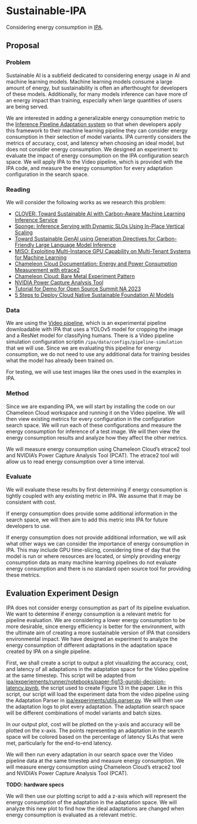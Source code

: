 # Sustainable-IPA
Considering energy consumption in [IPA](https://github.com/reconfigurable-ml-pipeline/ipa).

## Proposal
### Problem
Sustainable AI is a subfield dedicated to considering energy usage in AI and machine learning models. Machine learning models consume a large amount of energy, but sustainability is often an afterthought for developers of these models. Additionally, for many models inference can have more of an energy impact than training, especially when large quantities of users are being served.

We are interested in adding a generalizable energy consumption metric to the [Inference Pipeline Adaptation system](https://github.com/reconfigurable-ml-pipeline/ipa) so that when developers apply this framework to their machine learning pipeline they can consider energy consumption in their selection of model variants. IPA currently considers the metrics of accuracy, cost, and latency when choosing an ideal model, but does not consider energy consumption. We designed an experiment to evaluate the impact of energy consumption on the IPA configuration search space. We will apply IPA to the Video pipeline, which is provided with the IPA code, and measure the energy consumption for every adaptation configuration in the search space.

### Reading
We will consider the following works as we research this problem:
* [CLOVER: Toward Sustainable AI with Carbon-Aware Machine Learning Inference Service](https://arxiv.org/pdf/2304.09781)
* [Sponge: Inference Serving with Dynamic SLOs Using In-Place Vertical Scaling](https://arxiv.org/pdf/2404.00704)
* [Toward Sustainable GenAI using Generation Directives for Carbon-Friendly Large Language Model Inference](https://arxiv.org/pdf/2403.12900)
* [MISO: Exploiting Multi-Instance GPU Capability on Multi-Tenant Systems for Machine Learning](https://arxiv.org/pdf/2207.11428)
* [Chameleon Cloud Documentation: Energy and Power Consumption Measurement with etrace2](https://chameleoncloud.readthedocs.io/en/latest/technical/metrics.html#energy-and-power-consumption-measurement-with-etrace2)
* [Chameleon Cloud: Bare Metal Experiment Pattern](https://developer.nvidia.com/nvidia-power-capture-analysis-tool)
* [NVIDIA Power Capture Analysis Tool](https://developer.nvidia.com/nvidia-power-capture-analysis-tool)
* [Tutorial for Demo for Open Source Summit NA 2023](https://github.com/wangchen615/OSSNA23Demo)
* [5 Steps to Deploy Cloud Native Sustainable Foundation AI Models](https://docs.google.com/presentation/d/187KrP5JIh6m9-5nD-pIiHkv7Tl0xznBg/edit#slide=id.p10)

### Data
We are using the [Video pipeline](https://github.com/reconfigurable-ml-pipeline/ipa/tree/e1f08dde84e2bb721b2c78ad7ef651134abf5380/pipelines/mlserver-final/video), which is an experimental pipeline downloadable with IPA that uses a YOLOv5 model for cropping the image and a ResNet model for classifying humans. There is a Video pipeline simulation configuration scriptin `/ipa/data/configs/pipeline-simulation` that we will use. Since we are evaluating this pipeline for energy consumption, we do not need to use any additional data for training besides what the model has already been trained on.

For testing, we will use test images like the ones used in the examples in IPA.

### Method
Since we are expanding IPA, we will start by installing the code on our Chameleon Cloud workspace and running it on the Video pipeline. We will then view existing metrics for every configuration in the configuration search space. We will run each of these configurations and measure the energy consumption for inference of a test image. We will then view the energy consumption results and analyze how they affect the other metrics.

We will measure energy consumption using Chameleon Cloud’s etrace2 tool and NVIDIA’s Power Capture Analysis Tool (PCAT). The etrace2 tool will allow us to read energy consumption over a time interval.

### Evaluate
We will evaluate these results by first determining if energy consumption is tightly coupled with any existing metric in IPA. We assume that it may be consistent with cost.

If energy consumption does provide some additional information in the search space, we will then aim to add this metric into IPA for future developers to use.

If energy consumption does not provide additional information, we will ask what other ways we can consider the importance of energy consumption in IPA. This may include GPU time-slicing, considering time of day that the model is run or where resources are located, or simply providing energy consumption data as many machine learning pipelines do not evaluate energy consumption and there is no standard open source tool for providing these metrics.

## Evaluation Experiment Design
IPA does not consider energy consumption as part of its pipeline evaluation. We want to determine if energy consumption is a relevant metric for pipeline evaluation. We are considering a lower energy consumption to be more desirable, since energy efficiency is better for the environment, with the ultimate aim of creating a more sustainable version of IPA that considers environmental impact. We have designed an experiment to analyze the energy consumption of different adaptations in the adaptation space created by IPA on a single pipeline.

First, we shall create a script to output a plot visualizing the accuracy, cost, and latency of all adaptations in the adaptation space for the Video pipeline at the same timestep. This script will be adapted from [ipa/experiements/runner/notebooks/paper-fig13-gurobi-decision-latency.ipynb](https://github.com/reconfigurable-ml-pipeline/ipa/blob/e1f08dde84e2bb721b2c78ad7ef651134abf5380/experiments/runner/notebooks/paper-fig13-gurobi-decision-latency.ipynb), the script used to create Figure 13 in the paper. Like in this script, our script will load the experiment data from the video pipeline using the Adaptation Parser in [ipa/experiments/utils.parser.py](https://github.com/reconfigurable-ml-pipeline/ipa/blob/e1f08dde84e2bb721b2c78ad7ef651134abf5380/experiments/utils/parser.py). We will then use the adaptation logs to plot every adaptation. The adaptation search space will be different combinations of model variants and batch sizes.

In our output plot, cost will be plotted on the y-axis and accuracy will be plotted on the x-axis. The points representing an adaptation in the search space will be colored based on the percentage of latency SLAs that were met, particularly for the end-to-end latency.

We will then run every adaptation in our search space over the Video pipeline data at the same timestep and measure energy consumption. We will measure energy consumption using Chameleon Cloud’s etrace2 tool and NVIDIA’s Power Capture Analysis Tool (PCAT).

**TODO: hardware specs**

We will then use our plotting script to add a z-axis which will represent the energy consumption of the adaptation in the adaptation space. We will analyze this new plot to find how the ideal adaptations are changed when energy consumption is evaluated as a relevant metric.
